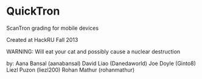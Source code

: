 QuickTron
=========

ScanTron grading for mobile devices

Created at HackRU Fall 2013

WARNING: Will eat your cat and possibly cause a nuclear destruction

by:
Aana Bansal (aanabansal)
David Liao (Danedaworld)
Joe Doyle (Ginto8)
Liezl Puzon (liezl200)
Rohan Mathur (rohanmathur)
